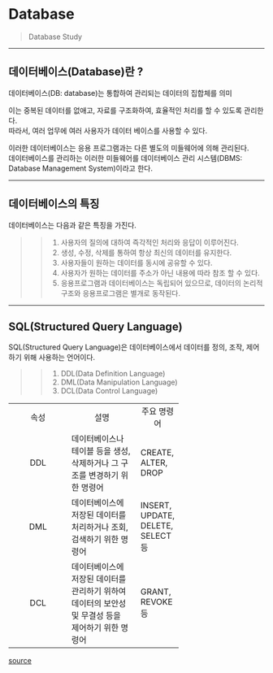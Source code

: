 # Database
> Database Study   

------------------------------
## 데이터베이스(Database)란 ?

데이터베이스(DB: database)는 통합하여 관리되는 데이터의 집합체를 의미   

이는 중복된 데이터를 없애고, 자료를 구조화하여, 효율적인 처리를 할 수 있도록 관리한다.   
따라서, 여러 업무에 여러 사용자가 데이터 베이스를 사용할 수 있다.   

이러한 데이터베이스는 응용 프로그램과는 다른 별도의 미들웨어에 의해 관리된다.   
데이터베이스를 관리하는 이러한 미들웨어를 데이터베이스 관리 시스템(DBMS: Database Management System)이라고 한다.   

------------------------------
## 데이터베이스의 특징

데이터베이스는 다음과 같은 특징을 가진다.

>    > 1. 사용자의 질의에 대하여 즉각적인 처리와 응답이 이루어진다.
>    > 2. 생성, 수정, 삭제를 통하여 항상 최신의 데이터를 유지한다.
>    > 3. 사용자들이 원하는 데이터를 동시에 공유할 수 있다.
>    > 4. 사용자가 원하는 데이터를 주소가 아닌 내용에 따라 참조 할 수 있다.
>    > 5. 응용프로그램과 데이터베이스는 독립되어 있으므로, 데이터의 논리적 구조와 응용프로그램은 별개로 동작된다.

------------------------------
## SQL(Structured Query Language)

SQL(Structured Query Language)은 데이터베이스에서 데이터를 정의, 조작, 제어하기 위해 사용하는 언어이다.   

>    > 1. DDL(Data Definition Language)
>    > 2. DML(Data Manipulation Language)
>    > 3. DCL(Data Control Language)

<table>
    <tr>
        <td width="100" align="center">속성</td><td width="120" align="center">설명</td><td width="50" align="center">주요 명령어</td>
    </tr>
    <tr>
        <td align="center">DDL</td>
        <td>데이터베이스나 테이블 등을 생성, 삭제하거나 그 구조를 변경하기 위한 명령어</td>
        <td>CREATE, ALTER, DROP</td>
    </tr>
    <tr>
        <td align="center">DML</td>
        <td>데이터베이스에 저장된 데이터를 처리하거나 조회, 검색하기 위한 명령어</td>
        <td>INSERT, UPDATE, DELETE,<br/> SELECT 등</td>
    </tr>
    <tr>
        <td align="center">DCL</td>
        <td>데이터베이스에 저장된 데이터를 관리하기 위하여 데이터의 보안성 및 무결성 등을<br/> 제어하기 위한 명령어</td>
        <td>GRANT, REVOKE 등</td>
    </tr>
</table>
</div>

[source](http://tcpschool.com/mysql/DB)